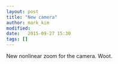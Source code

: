 ```yaml
---
layout: post
title: "New camera"
author: mark_kim
modified:
date:   2015-09-27 15:30
tags: []
---
```


New nonlinear zoom for the camera. Woot.
